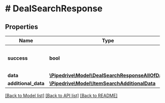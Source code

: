 # # DealSearchResponse

## Properties

Name | Type | Description | Notes
------------ | ------------- | ------------- | -------------
**success** | **bool** | If the response is successful or not | [optional]
**data** | [**\Pipedrive\Model\DealSearchResponseAllOfData**](DealSearchResponseAllOfData.md) |  | [optional]
**additional_data** | [**\Pipedrive\Model\ItemSearchAdditionalData**](ItemSearchAdditionalData.md) |  | [optional]

[[Back to Model list]](../../README.md#models) [[Back to API list]](../../README.md#endpoints) [[Back to README]](../../README.md)
